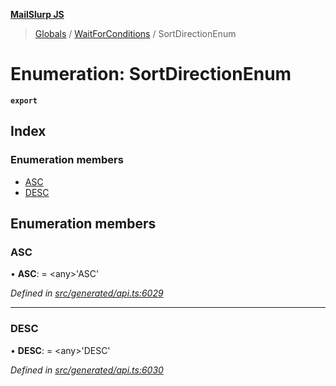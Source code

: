 **[MailSlurp JS](../README.md)**

> [Globals](../README.md) / [WaitForConditions](../modules/waitforconditions.md) / SortDirectionEnum

# Enumeration: SortDirectionEnum

**`export`** 

## Index

### Enumeration members

* [ASC](waitforconditions.sortdirectionenum.md#asc)
* [DESC](waitforconditions.sortdirectionenum.md#desc)

## Enumeration members

### ASC

•  **ASC**:  = \<any>'ASC'

*Defined in [src/generated/api.ts:6029](https://github.com/mailslurp/mailslurp-client/blob/cce5bf2/src/generated/api.ts#L6029)*

___

### DESC

•  **DESC**:  = \<any>'DESC'

*Defined in [src/generated/api.ts:6030](https://github.com/mailslurp/mailslurp-client/blob/cce5bf2/src/generated/api.ts#L6030)*
